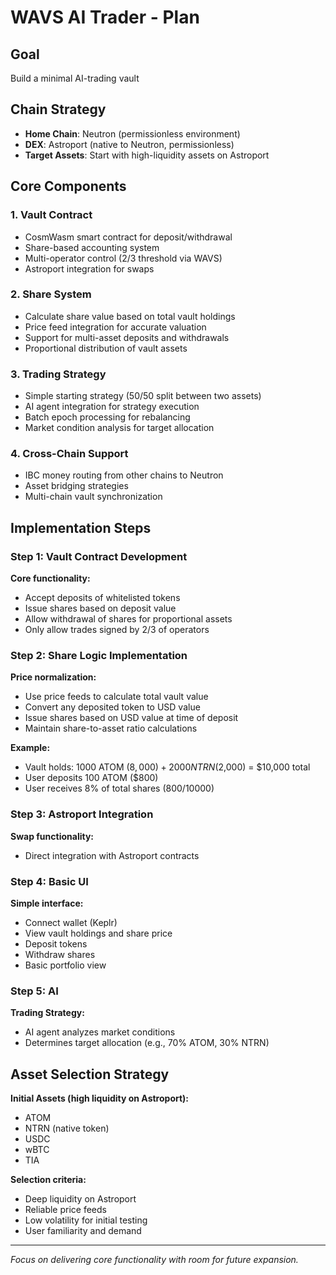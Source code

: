 # WAVS AI Trader - Plan

## Goal
Build a minimal AI-trading vault

## Chain Strategy
- **Home Chain**: Neutron (permissionless environment)
- **DEX**: Astroport (native to Neutron, permissionless)
- **Target Assets**: Start with high-liquidity assets on Astroport

## Core Components

### 1. Vault Contract
- CosmWasm smart contract for deposit/withdrawal
- Share-based accounting system
- Multi-operator control (2/3 threshold via WAVS)
- Astroport integration for swaps

### 2. Share System
- Calculate share value based on total vault holdings
- Price feed integration for accurate valuation
- Support for multi-asset deposits and withdrawals
- Proportional distribution of vault assets

### 3. Trading Strategy
- Simple starting strategy (50/50 split between two assets)
- AI agent integration for strategy execution
- Batch epoch processing for rebalancing
- Market condition analysis for target allocation

### 4. Cross-Chain Support
- IBC money routing from other chains to Neutron
- Asset bridging strategies
- Multi-chain vault synchronization

## Implementation Steps

### Step 1: Vault Contract Development
**Core functionality:**
- Accept deposits of whitelisted tokens
- Issue shares based on deposit value
- Allow withdrawal of shares for proportional assets
- Only allow trades signed by 2/3 of operators

### Step 2: Share Logic Implementation
**Price normalization:**
- Use price feeds to calculate total vault value
- Convert any deposited token to USD value
- Issue shares based on USD value at time of deposit
- Maintain share-to-asset ratio calculations

**Example:**
- Vault holds: 1000 ATOM ($8,000) + 2000 NTRN ($2,000) = $10,000 total
- User deposits 100 ATOM ($800)
- User receives 8% of total shares (800/10000)

### Step 3: Astroport Integration
**Swap functionality:**
- Direct integration with Astroport contracts

### Step 4: Basic UI
**Simple interface:**
- Connect wallet (Keplr)
- View vault holdings and share price
- Deposit tokens
- Withdraw shares
- Basic portfolio view

### Step 5: AI
**Trading Strategy:**
- AI agent analyzes market conditions
- Determines target allocation (e.g., 70% ATOM, 30% NTRN)

## Asset Selection Strategy

**Initial Assets (high liquidity on Astroport):**
- ATOM
- NTRN (native token)
- USDC
- wBTC
- TIA

**Selection criteria:**
- Deep liquidity on Astroport
- Reliable price feeds
- Low volatility for initial testing
- User familiarity and demand

---

*Focus on delivering core functionality with room for future expansion.*